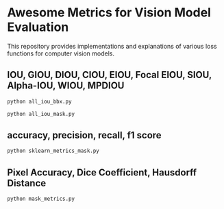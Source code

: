 # Awesome Metrics for Vision Model Evaluation

This repository provides implementations and explanations of various loss functions for computer vision models.

## IOU, GIOU, DIOU, CIOU, EIOU, Focal EIOU, SIOU, Alpha-IOU, WIOU, MPDIOU

```python
python all_iou_bbx.py
```

```python
python all_iou_mask.py
```

## accuracy, precision, recall, f1 score

```python
python sklearn_metrics_mask.py
```

## Pixel Accuracy, Dice Coefficient, Hausdorff Distance

```python
python mask_metrics.py
```
